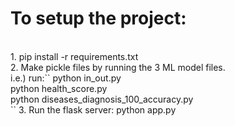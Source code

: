 # To setup the project:
<br>
1. pip install -r requirements.txt<br>
2. Make pickle files by running the 3 ML model files.<br>
   i.e.) run:`` python in_out.py<br>
              python health_score.py<br>
              python diseases_diagnosis_100_accuracy.py<br>``
3. Run the flask server: python app.py <br>
              
   
